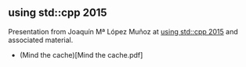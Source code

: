 using std::cpp 2015
-------------------

Presentation from Joaquín Mª López Muñoz at [using std::cpp 2015](http://usingstdcpp.org/using-stdcpp-2015/) and associated material.
* (Mind the cache)[Mind the cache.pdf]
